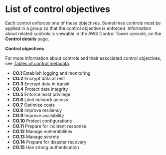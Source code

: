 # List of control objectives<a name="list-of-control-objectives"></a>

Each control enforces one of these objectives\. Sometimes controls must be applied in a group so that the control objective is enforced\. Information about related controls is viewable in the AWS Control Tower console, on the **Control details** page\.

**Control objectives**

For more information about controls and their associated control objectives, see [Tables of control metadata](control-metadata-tables.md)\.
+ **CO\.1** Establish logging and monitoring
+ **CO\.2** Encrypt data at rest
+ **CO\.3** Encrypt data in transit
+ **CO\.4** Protect data integrity
+ **CO\.5** Enforce least privilege
+ **CO\.6** Limit network access
+ **CO\.7** Optimize costs
+ **CO\.8** Improve resiliency
+ **CO\.9** Improve availability
+ **CO\.10** Protect configurations
+ **CO\.11** Prepare for incident response
+ **CO\.12** Manage vulnerabilities
+ **CO\.13** Manage secrets
+ **CO\.14** Prepare for disaster recovery
+ **CO\.15** Use strong authentication